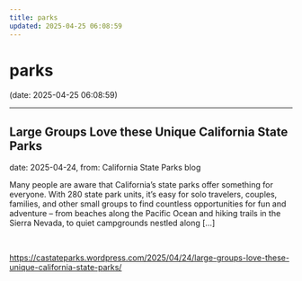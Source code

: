 ```yaml
---
title: parks
updated: 2025-04-25 06:08:59
---
```


# parks

(date: 2025-04-25 06:08:59)

---

## Large Groups Love these Unique California State Parks

date: 2025-04-24, from: California State Parks blog

Many people are aware that California’s state parks offer something for everyone. With 280 state park units, it’s easy for solo travelers, couples, families, and other small groups to find countless opportunities for fun and adventure – from beaches along the Pacific Ocean and hiking trails in the Sierra Nevada, to quiet campgrounds nestled along [&#8230;] 

<br> 

<https://castateparks.wordpress.com/2025/04/24/large-groups-love-these-unique-california-state-parks/>

